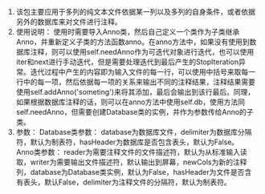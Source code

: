 1. 该包主要应用于多列的纯文本文件依据某一列以及多列的自身条件，或者依据另外的数据库来对文件进行注释。
2. 使用说明：
   使用时需要导入Anno类，然后自己定义一个类作为子类继承Anno，并重新定义子类的方法函数anno。在anno方法中，如果没有使用到数据库注释，则可以使用self.needAnno作为可迭代对象进行迭代，也可以使用iter和next进行手动迭代，但是需要处理迭代到最后产生的StopIteration异常。迭代过程中产生的内容即为输入文件的每一行，可以使用中括号来取每一行中的每一项，然后依据每一项的关系来输出不同的注释结果，注释结果需要使用self.addAnno('someting')来将其添加，最后会输出到该行最后。同理，如果根据数据库注释的话，则可以在anno方法中使用self.db，使用方法同self.needAnno，但需要创建Database类的实例，并作为参数传给Anno的子类。
3. 参数：
   Database类参数：
       database为数据库文件，delimiter为数据库分隔符，默认为制表符，hasHeader为数据库是否包含表头，默认为False。
   Anno类参数：
       reader为需要注释文件的文件描述符，默认为从标准输入读取，writer为需要输出文件描述符，默认输出到屏幕，newCols为新的注释列，database为Database类实例，默认为False，hasHeader为文件是否含有表头，默认False，delimiter为注释文件的分隔符，默认为制表符。
       